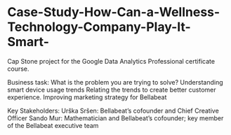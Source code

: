 # Case-Study-How-Can-a-Wellness-Technology-Company-Play-It-Smart-
Cap Stone project for the Google Data Analytics Professional certificate course.

Business task: 
What is the problem you are trying to solve? 
Understanding smart device usage trends
Relating the trends to create better customer experience. 
Improving marketing strategy for Bellabeat

Key Stakeholders:
Urška Sršen: Bellabeat’s cofounder and Chief Creative Officer
Sando Mur: Mathematician and Bellabeat’s cofounder; key member of the Bellabeat executive team
